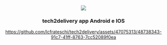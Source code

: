 
<a name="readme-top"></a>
<!--


![tech2delivery](https://github.com/lcfrateschi/tech2delivery/assets/47075313/6fdcff3a-72ca-407d-b312-9becb7214fe3)



<!-- PROJECT LOGO -->
<br />
<div align="center">
  <a href="https://github.com/github_username/repo_name">
  <img src="https://github.com/lcfrateschi/tech2delivery/assets/47075313/6fdcff3a-72ca-407d-b312-9becb7214fe3">

  </a>

<h3 align="center">tech2delivery app Android e IOS</h3>



https://github.com/lcfrateschi/tech2delivery/assets/47075313/48738343-91c7-41ff-8763-7cc52089f0ea

